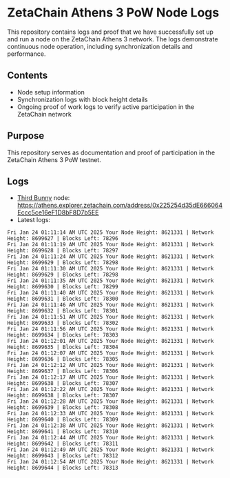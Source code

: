 # ZetaChain Athens 3 PoW Node Logs
This repository contains logs and proof that we have successfully set up and run a node on the ZetaChain Athens 3 network. The logs demonstrate continuous node operation, including synchronization details and performance.

## Contents
- Node setup information
- Synchronization logs with block height details
- Ongoing proof of work logs to verify active participation in the ZetaChain network

## Purpose
This repository serves as documentation and proof of participation in the ZetaChain Athens 3 PoW testnet.

## Logs

- [Third Bunny](https://thirdbunny.xyz/) node: https://athens.explorer.zetachain.com/address/0x225254d35dE666064Eccc5ce16eF1D8bF8D7b5EE
- Latest logs:
```
Fri Jan 24 01:11:14 AM UTC 2025 Your Node Height: 8621331 | Network Height: 8699627 | Blocks Left: 78296
Fri Jan 24 01:11:19 AM UTC 2025 Your Node Height: 8621331 | Network Height: 8699628 | Blocks Left: 78297
Fri Jan 24 01:11:24 AM UTC 2025 Your Node Height: 8621331 | Network Height: 8699629 | Blocks Left: 78298
Fri Jan 24 01:11:30 AM UTC 2025 Your Node Height: 8621331 | Network Height: 8699629 | Blocks Left: 78298
Fri Jan 24 01:11:35 AM UTC 2025 Your Node Height: 8621331 | Network Height: 8699630 | Blocks Left: 78299
Fri Jan 24 01:11:40 AM UTC 2025 Your Node Height: 8621331 | Network Height: 8699631 | Blocks Left: 78300
Fri Jan 24 01:11:46 AM UTC 2025 Your Node Height: 8621331 | Network Height: 8699632 | Blocks Left: 78301
Fri Jan 24 01:11:51 AM UTC 2025 Your Node Height: 8621331 | Network Height: 8699633 | Blocks Left: 78302
Fri Jan 24 01:11:56 AM UTC 2025 Your Node Height: 8621331 | Network Height: 8699634 | Blocks Left: 78303
Fri Jan 24 01:12:01 AM UTC 2025 Your Node Height: 8621331 | Network Height: 8699635 | Blocks Left: 78304
Fri Jan 24 01:12:07 AM UTC 2025 Your Node Height: 8621331 | Network Height: 8699636 | Blocks Left: 78305
Fri Jan 24 01:12:12 AM UTC 2025 Your Node Height: 8621331 | Network Height: 8699637 | Blocks Left: 78306
Fri Jan 24 01:12:17 AM UTC 2025 Your Node Height: 8621331 | Network Height: 8699638 | Blocks Left: 78307
Fri Jan 24 01:12:22 AM UTC 2025 Your Node Height: 8621331 | Network Height: 8699638 | Blocks Left: 78307
Fri Jan 24 01:12:28 AM UTC 2025 Your Node Height: 8621331 | Network Height: 8699639 | Blocks Left: 78308
Fri Jan 24 01:12:33 AM UTC 2025 Your Node Height: 8621331 | Network Height: 8699640 | Blocks Left: 78309
Fri Jan 24 01:12:38 AM UTC 2025 Your Node Height: 8621331 | Network Height: 8699641 | Blocks Left: 78310
Fri Jan 24 01:12:44 AM UTC 2025 Your Node Height: 8621331 | Network Height: 8699642 | Blocks Left: 78311
Fri Jan 24 01:12:49 AM UTC 2025 Your Node Height: 8621331 | Network Height: 8699643 | Blocks Left: 78312
Fri Jan 24 01:12:54 AM UTC 2025 Your Node Height: 8621331 | Network Height: 8699644 | Blocks Left: 78313
```

